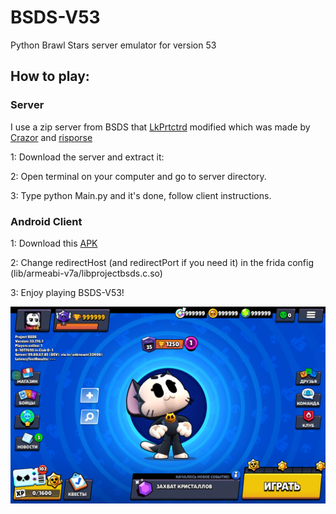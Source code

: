 # BSDS-V53
Python Brawl Stars server emulator for version 53

## How to play: ##

### Server ###
I use a zip server from BSDS that [LkPrtctrd](https://github.com/LkPrtctrd) modified which was made by [Сrazor](https://github.com/CrazorTheCat) and [risporse](https://github.com/risporce)

1: Download the server and extract it: 

2: Open terminal on your computer and go to server directory.

3: Type python Main.py and it's done, follow client instructions.

### Android Client ###
1: Download this [APK](https://www.mediafire.com/file/h1t1suzq3wx58bu/com.projectbsds.v53176.apk/file)

2: Change redirectHost (and redirectPort if you need it) in the frida config (lib/armeabi-v7a/libprojectbsds.c.so)

3: Enjoy playing BSDS-V53!

![BSDS-V53](https://github.com/BrawlStarsApkZip/BSDS-V53/blob/main/menu.png)
